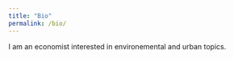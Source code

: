 ```yaml
---
title: "Bio"
permalink: /bio/
---
```


I am an economist interested in environemental and urban topics.
